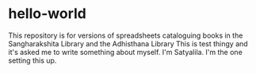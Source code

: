 # hello-world
This repository is for versions of spreadsheets cataloguing books in the Sangharakshita Library and the Adhisthana Library
This is test thingy and it's asked me to write something about myself.  I'm Satyalila.  I'm the one setting this up.
